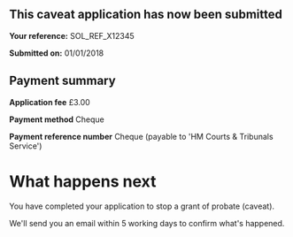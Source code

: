 This caveat application has now been submitted
-------------------------------------------------
**Your reference:** SOL_REF_X12345

**Submitted on:** 01/01/2018

Payment summary
-------------------------------------------------
**Application fee** &pound;3.00

**Payment method** Cheque

**Payment reference number** Cheque (payable to 'HM Courts & Tribunals Service')

What happens next
=================

You have completed your application to stop a grant of probate (caveat).

We'll send you an email within 5 working days to confirm what's happened.
